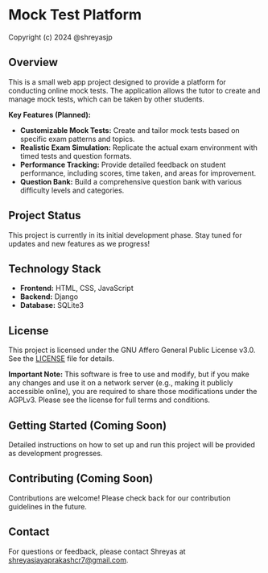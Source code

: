 # Mock Test Platform

Copyright (c) 2024 @shreyasjp

## Overview

This is a small web app project designed to provide a platform for conducting online mock tests. The application allows the tutor to create and manage mock tests, which can be taken by other students.

**Key Features (Planned):**

* **Customizable Mock Tests:** Create and tailor mock tests based on specific exam patterns and topics.
* **Realistic Exam Simulation:** Replicate the actual exam environment with timed tests and question formats.
* **Performance Tracking:** Provide detailed feedback on student performance, including scores, time taken, and areas for improvement.
* **Question Bank:** Build a comprehensive question bank with various difficulty levels and categories.

## Project Status

This project is currently in its initial development phase. Stay tuned for updates and new features as we progress!

## Technology Stack

* **Frontend:** HTML, CSS, JavaScript
* **Backend:** Django
* **Database:** SQLite3

## License

This project is licensed under the GNU Affero General Public License v3.0. See the [LICENSE](LICENSE) file for details.

**Important Note:** This software is free to use and modify, but if you make any changes and use it on a network server (e.g., making it publicly accessible online), you are required to share those modifications under the AGPLv3. Please see the license for full terms and conditions.

## Getting Started (Coming Soon)

Detailed instructions on how to set up and run this project will be provided as development progresses.

## Contributing (Coming Soon)

Contributions are welcome! Please check back for our contribution guidelines in the future.

## Contact

For questions or feedback, please contact Shreyas at shreyasjayaprakashcr7@gmail.com.
